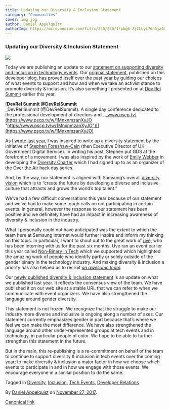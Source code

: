 ```yaml
---
title: Updating our Diversity & Inclusion Statement
category: "Communities"
cover: img.jpg
author: Daniel Appelquist
authorImg: https://miro.medium.com/fit/c/240/240/1*pbg6-ZjCLUyL76n5ja0S5Q.jpeg
---
```


### Updating our Diversity & Inclusion Statement

![](https://cdn-images-1.medium.com/max/800/1*z2COSqeSYjn7ZTL5zUH4rA.jpeg)

Today we are publishing an update to our [statement on supporting diversity and inclusion in technology events](https://samsunginter.net/diversity-inclusion-statement). Our [original statement](https://medium.com/samsung-internet-dev/supporting-diversity-at-tech-events-8b004965c0bd), published on this developer blog, has proved itself over the past year by guiding our choices of what events to support and how and when we take an activist stance to promote diversity & inclusion. It’s also something I presented on at [Dev Rel Summit](http://www.devrelsummit.com) earlier this year.

[**DevRel Summit @DevRelSummit**  
_DevRel Summit (@DevRelSummit). A single day conference dedicated to the professional development of directors and…_www.pscp.tv](https://www.pscp.tv/w/1MnxnmzanXyJO "https://www.pscp.tv/w/1MnxnmzanXyJO")[](https://www.pscp.tv/w/1MnxnmzanXyJO)

As [I wrote last year](https://medium.com/samsung-internet-dev/supporting-diversity-at-tech-events-8b004965c0bd), I was inspired to write up a diversity statement by the initiative of [Stephen Foreshaw-Cain](https://gds.blog.gov.uk/2016/03/08/gds-and-gender-diversity-at-conferences-and-events/) (then Executive Director of UK Government Digital Service). In writing his post, Stephen put GDS at the forefront of a movement. I was also inspired by the work of [Emily Webber](https://medium.com/u/8c355c7af8f9) in developing the [Diversity Charter](http://diversitycharter.org/) which I had signed up to as an organizer of the [Over the Air](https://overtheair.org) hack day series.

And, by the way, our statement is aligned with Samsung’s overall [diversity vision](https://www.samsung.com/us/aboutsamsung/sustainability/diversity-and-inclusion/) which is to “create the future by developing a diverse and inclusive culture that attracts and grows the world’s top talent.”

We’ve had a few difficult conversations this year because of our statement and we’ve had to make some tough calls on not participating in certain events. In general, however the response to our statement has been positive and we definitely have had an impact in increasing awareness of diversity & inclusion in the industry.

What I personally could not have anticipated was the extent to which the team here at Samsung Internet would further inspire and inform my thinking on this topic. In particular, I want to shout out to the great work of [uve,](https://medium.com/u/387f13d790e3) who has been interning with us for the past six months. Uve ran an event earlier this year called [Non-Binary in Tech](https://nonbinary.tech/) which we supported which highlighted the amazing work of people who identify partly or solely outside of the gender binary in the technology industry. And making diversity & inclusion a priority has also helped us to recruit [_an awesome team_](https://samsunginter.net/team)_._

Our [newly published diversity & inclusion statement](https://samsunginter.net/diversity-inclusion-statement) is an update on what we published last year. It reflects the consensus view of the team. We have published it on our web site at a stable URL that we can refer to when we communicate with event organizers. We have also strengthened the language around gender diversity.

This statement is not frozen. We recognize that the struggle to make our industry more diverse and inclusive is ongoing along a number of axes. Our statement currently emphasizes gender in part because that’s where we feel we can make the most difference. We have also strengthened the language around other under-represented groups at tech events and in technology, in particular people of color. We hope to be able to further strengthen this statement in the future.

But in the main, this re-publishing is a re-commitment on behalf of the team to continue to support diversity & inclusion in tech events over the coming year; to make diversity & inclusion a major factor in how we choose which events to participate in and in how we engage with those events. We encourage everyone in a similar position to do the same.

Tagged in [Diversity](https://medium.com/tag/diversity), [Inclusion](https://medium.com/tag/inclusion), [Tech Events](https://medium.com/tag/tech-events), [Developer Relations](https://medium.com/tag/developer-relations)

By [Daniel Appelquist](https://medium.com/@torgo) on [November 27, 2017](https://medium.com/p/ac13848faed8).

[Canonical link](https://medium.com/@torgo/updating-our-diversity-inclusion-statement-ac13848faed8)
